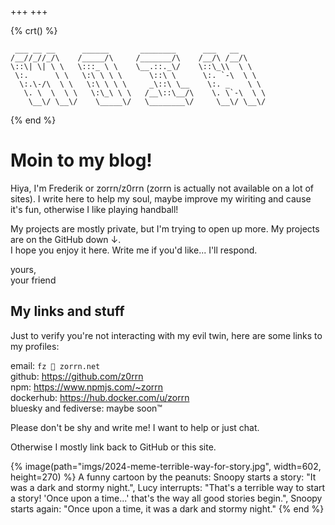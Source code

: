 +++
+++

<!-- ascii art https://ascii-generator.site/t/ font: swampland -->

{% crt() %}

<!-- prettier-ignore -->
```
 ___ __ __      ______       ________      ___   __
/__//_//_/\    /_____/\     /_______/\    /__/\ /__/\
\::\| \| \ \   \:::_ \ \    \__.::._\/    \::\_\\  \ \
 \:.      \ \   \:\ \ \ \      \::\ \      \:. `-\  \ \
  \:.\-/\  \ \   \:\ \ \ \     _\::\ \__    \:. _    \ \
   \. \  \  \ \   \:\_\ \ \   /__\::\__/\    \. \`-\  \ \
    \__\/ \__\/    \_____\/   \________\/     \__\/ \__\/
```

{% end %}

# Moin to my blog!

Hiya, I'm Frederik or zorrn/z0rrn (zorrn is actually not available on a
lot of sites). I write here to help my soul, maybe improve my wiriting and
cause it's fun, otherwise I like playing handball!

My projects are mostly private, but I'm trying to open up more. My projects are
on the GitHub down ↓.  
I hope you enjoy it here. Write me if you'd like... I'll respond.

yours,  
your friend

## My links and stuff

Just to verify you're not interacting with my evil twin, here are some links to
my profiles:

email: `fz 🐌 zorrn.net`  
github: <https://github.com/z0rrn>  
npm: <https://www.npmjs.com/~zorrn>  
dockerhub: <https://hub.docker.com/u/zorrn>  
bluesky and fediverse: maybe soon™

Please don't be shy and write me! I want to help or just chat.

Otherwise I mostly link back to GitHub or this site.

{% image(path="imgs/2024-meme-terrible-way-for-story.jpg", width=602, height=270) %}
A funny cartoon by the peanuts:
Snoopy starts a story: "It was a dark and stormy night.",
Lucy interrupts: "That's a terrible way to start a story! 'Once upon a time...'
that's the way all good stories begin.",
Snoopy starts again: "Once upon a time, it was a dark and stormy night."
{% end %}
